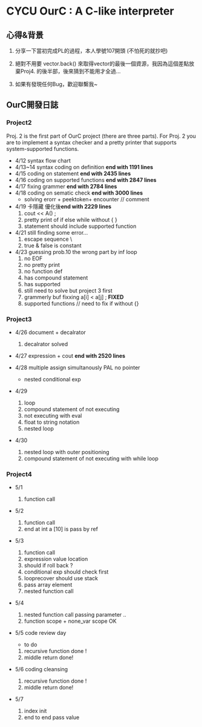 # CYCU OurC : A C-like interpreter

## 心得&背景 

1. 分享一下當初完成PL的過程，本人學號107開頭 (不怕死的就抄吧)

2. 絕對不用要 vector.back() 來取得vector的最後一個資源，我因為這個差點放棄Proj4. 的後半部，後來猜到不能用才全過...

3. 如果有發現任何Bug，歡迎聯繫我~

## OurC開發日誌

### Project2 
Proj. 2 is the first part of OurC project (there are three parts). 
For Proj. 2 
you are to implement a syntax checker and a pretty printer that supports system-supported functions.


- 4/12 syntax flow chart 
- 4/13~14 syntax coding on definition  **end with 1191 lines** 
- 4/15 coding on statement **end with 2435 lines** 
- 4/16 coding on supported functions **end with 2847 lines** 
- 4/17 fixing grammer **end with 2784 lines** 
- 4/18 coding on sematic check **end with 3000 lines** 
    - solving erorr + peektoken+ encounter // comment
- 4/19 卡隱藏 優化後**end with 2229 lines** 
    1. cout << A() ;
    2. pretty print of if else while without { }
    3. statement should include supported function 
- 4/21 still finding some error... 
    1. escape sequence \
    2. true & false is constant 
- 4/23 guessing prob.10 the wrong part by inf loop
    1. no EOF
    2. no pretty print 
    3. no function def
    4. has compound statement 
    5. has supported 
    6. still need to solve but project 3 first 
    7. grammerly buf fixxing a[i] < a[j] ; **FIXED**
    7. supported functions // need to fix if without {}

### Project3 

- 4/26 document + decalrator 
    1. decalrator solved 

- 4/27 expression + cout **end with 2520 lines** 

- 4/28 multiple assign simultanously PAL no pointer 
    - nested conditional exp

- 4/29 
    1. loop 
    2. compound statement of not executing 
    3. not executing with eval 
    4. float to string notation 
    5. nested loop 

- 4/30
    1. nested loop with outer positioning 
    2. compound statement of not executing with while loop 
 

### Project4 

- 5/1 
    1. function call

- 5/2 
    1. function call
    2. end at  int a [10] is pass by ref

- 5/3
    1. function call
    2. expression value location 
    3. should if roll back ?
    4. conditional exp should check first 
    5. looprecover should use stack 
    6. pass array element 
    7. nested function call

- 5/4
    1. nested function call passing parameter ..
    2. function scope + none_var scope OK

- 5/5 code review day  
    - to do 
    1. recursive function  done !
    2. middle return done!

- 5/6 coding cleansing 
    1. recursive function  done !
    2. middle return done!

- 5/7
    1. index init
    2. end to end pass value 
